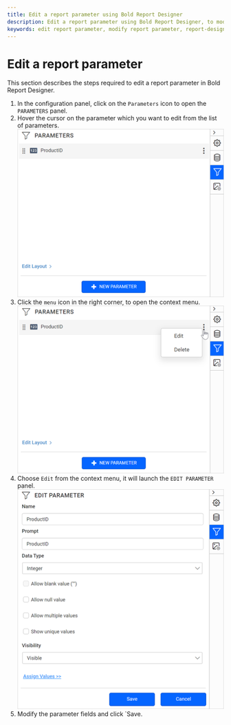 ```yaml
---
title: Edit a report parameter using Bold Report Designer
description: Edit a report parameter using Bold Report Designer, to modify the existing parameter properties in the RDL reports.
keywords: edit report parameter, modify report parameter, report-designer, parameters
---
```


# Edit a report parameter

This section describes the steps required to edit a report parameter in Bold Report Designer.

1. In the configuration panel, click on the `Parameters` icon to open the `PARAMETERS` panel.
2. Hover the cursor on the parameter which you want to edit from the list of parameters.
   ![Parameter list view](/static/assets/on-premise/images/report-designer/report-parameters/edit-report-parameter/parameter-list-view.png '#width=350px')
3. Click the `menu` icon in the right corner, to open the context menu.
   ![Open context menu](/static/assets/on-premise/images/report-designer/report-parameters/edit-report-parameter/open-context-menu.png '#width=350px')
4. Choose `Edit` from the context menu, it will launch the `EDIT PARAMETER` panel.
   ![Edit report parameter](/static/assets/on-premise/images/report-designer/report-parameters/edit-report-parameter/edit-report-parameter.png '#width=350px')
5. Modify the parameter fields and click `Save.